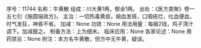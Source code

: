 序号：11744
名称：牛黄散
组成：川大黄1两，郁金1两。
出处：《医方类聚》卷一五七引《施圆端效方》。
主治：一切热毒黄疸，衄血发斑，口咽疮烂，吐血便血，时气发狂，神昏不省。
加减：None
功效：None
用法用量：每服2钱，鸡子清汁调下。加减服之。
制备方法：上为细末。
临床应用：None
各家论述：None
用药禁忌：None
附注：本方名牛黄散，但方中无牛黄，疑误。
